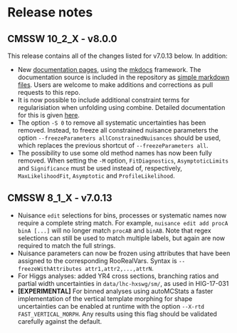 # Release notes

## CMSSW 10_2_X - v8.0.0

This release contains all of the changes listed for v7.0.13 below. In addition:

- New [documentation pages](https://cms-analysis.github.io/HiggsAnalysis-CombinedLimit/), using the [mkdocs](http://mkdocs.org) framework. The documentation source is included in the repository as [simple markdown files](https://github.com/cms-analysis/HiggsAnalysis-CombinedLimit/tree/102x/docs). Users are welcome to make additions and corrections as pull requests to this repo.
- It is now possible to include additional constraint terms for regularisiation when unfolding using combine. Detailed documentation for this is given [here](https://cms-analysis.github.io/HiggsAnalysis-CombinedLimit/part3/regularisation/).
- The option `-S 0` to remove all systematic uncertainties has been removed. Instead, to freeze all constrained nuisance parameters the option `--freezeParameters allConstrainedNuisances` should be used, which replaces the previous shortcut of `--freezeParameters all`.
- The possibility to use some old method names has now been fully removed. When setting the `-M` option, `FitDiagnostics`, `AsymptoticLimits` and `Significance` must be used instead of, respectively, `MaxLikelihoodFit`, `Asymptotic` and `ProfileLikelihood`.


## CMSSW 8_1_X - v7.0.13

 - Nuisance `edit` selections for bins, processes or systematic names now require a complete string match. For example, `nuisance edit add procA binA [...]` will no longer match `procAB` and `binAB`. Note that regex selections can still be used to match multiple labels, but again are now required to match the full strings.
 - Nuisance parameters can now be frozen using attributes that have been assigned to the corresponding RooRealVars. Syntax is `--freezeWithAttributes attr1,attr2,...,attrN`.
  - For Higgs analyses: added YR4 cross sections, branching ratios and partial width uncertainties in `data/lhc-hxswg/sm/`, as used in HIG-17-031
 - **[EXPERIMENTAL]** For binned analyses using autoMCStats a faster implementation of the vertical template morphing for shape uncertainties can be enabled at runtime with the option `--X-rtd FAST_VERTICAL_MORPH`. Any results using this flag should be validated carefully against the default.
